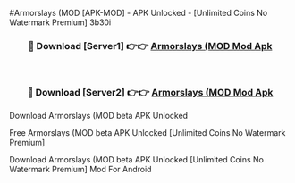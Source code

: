 #Armorslays (MOD [APK-MOD] - APK Unlocked - [Unlimited Coins No Watermark Premium] 3b30i



<div align="center">

<h3>🔴 Download [Server1] 👉👉 <a href="https://momento.my/?title=Armorslays_(MOD">Armorslays (MOD Mod Apk</a></h3><br>

<h3>🔴 Download [Server2] 👉👉 <a href="https://momento.my/?title=Armorslays_(MOD">Armorslays (MOD Mod Apk</a></h3>
</div>



Download Armorslays (MOD beta APK Unlocked

Free Armorslays (MOD beta APK Unlocked [Unlimited Coins No Watermark Premium]

Download Armorslays (MOD beta APK Unlocked [Unlimited Coins No Watermark Premium] Mod For Android
